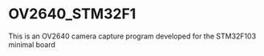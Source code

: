 # OV2640_STM32F1
This is an OV2640 camera capture program developed for the STM32F103 minimal board
